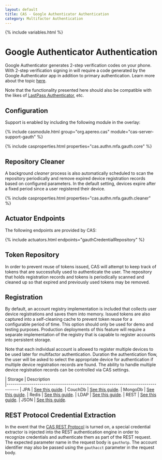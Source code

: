 ```yaml
---
layout: default
title: CAS - Google Authenticator Authentication
category: Multifactor Authentication
---
```


{% include variables.html %}

# Google Authenticator Authentication

Google Authenticator generates 2-step verification codes on your phone. With 2-step 
verification signing in will require a code generated by the 
Google Authenticator app in addition to primary authentication. Learn 
more about the topic [here](https://en.wikipedia.org/wiki/Google_Authenticator).

Note that the functionality presented here should also be compatible with 
the likes of [LastPass Authenticator](https://lastpass.com/auth), etc.

## Configuration

Support is enabled by including the following module in the overlay:

{% include casmodule.html group="org.apereo.cas" module="cas-server-support-gauth" %}

{% include casproperties.html properties="cas.authn.mfa.gauth.core" %}

## Repository Cleaner

A background *cleaner* process is also automatically scheduled to scan the
repository periodically and remove expired device registration records
based on configured parameters. In the default setting, devices
expire after a fixed period since a user registered their device.

{% include casproperties.html properties="cas.authn.mfa.gauth.cleaner" %}

## Actuator Endpoints

The following endpoints are provided by CAS:

{% include actuators.html endpoints="gauthCredentialRepository" %}

## Token Repository

In order to prevent reuse of tokens issued, CAS will attempt to keep track of 
tokens that are successfully used to authenticate the user.
The repository that holds registration records and tokens is periodically 
scanned and cleaned up so that expired and previously used tokens
may be removed.

## Registration

By default, an account registry implementation is included that collects user 
device registrations and saves them into memory.
Issued tokens are also captured into a self-cleaning cache to prevent token 
reuse for a configurable period of time.
This option should only be used for demo and testing purposes. Production 
deployments of this feature will require a separate
implementation of the registry that is capable to register accounts into persistent storage.

Note that each individual account is allowed to register multiple devices to be 
used later for multifactor authentication. Duration the
authentication flow, the user will be asked to select the appropriate device for 
authentication if multiple device registration records
are found. The ability to handle multiple device registration 
records can be controlled via CAS settings.

| Storage          | Description                                         
|------------------------------------------------------------------------------------
| JPA              | [See this guide](GoogleAuthenticator-Authentication-Registration-JPA.html).
| CouchDb          | [See this guide](GoogleAuthenticator-Authentication-Registration-CouchDb.html).
| MongoDb          | [See this guide](GoogleAuthenticator-Authentication-Registration-MongoDb.html).
| Redis            | [See this guide](GoogleAuthenticator-Authentication-Registration-Redis.html).
| LDAP             | [See this guide](GoogleAuthenticator-Authentication-Registration-LDAP.html).
| REST             | [See this guide](GoogleAuthenticator-Authentication-Registration-Rest.html).
| JSON             | [See this guide](GoogleAuthenticator-Authentication-Registration-JSON.html).

## REST Protocol Credential Extraction 

In the event that the [CAS REST Protocol](../protocol/REST-Protocol.html) is turned on, a special credential extractor 
is injected into the REST authentication engine in order to recognize credentials and authenticate them as part of the REST request. 
The expected parameter name in the request body is `gauthotp`. The account identifier may also 
be passed using the `gauthacct` parameter in the request body.
